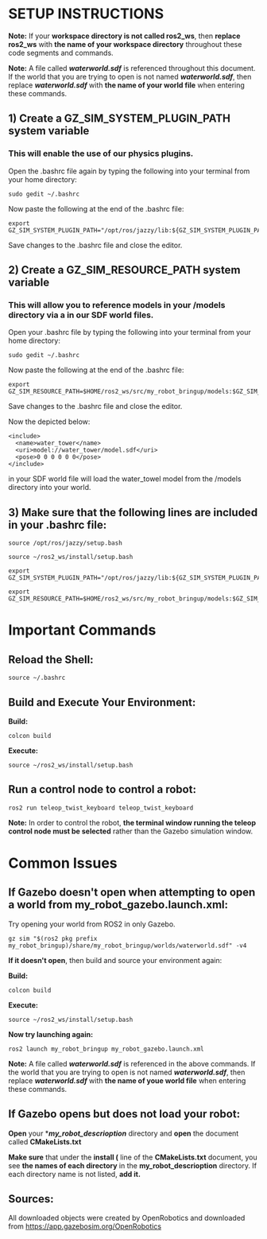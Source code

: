 # SETUP INSTRUCTIONS

**Note:** If your **workspace directory is not called ros2_ws**, then **replace ros2_ws** with **the name of your workspace directory** throughout these code segments and commands. 

**Note:** A file called **_waterworld.sdf_** is referenced throughout this document.  If the world that you are trying to open is not named **_waterworld.sdf_**, then replace **_waterworld.sdf_** with **the name of your world file** when entering these commands.


## 1)  Create a GZ_SIM_SYSTEM_PLUGIN_PATH system variable

### This will enable the use of our physics plugins.

Open the .bashrc file again by typing the following into your terminal from your home directory:

```console
sudo gedit ~/.bashrc
```

Now paste the following at the end of the .bashrc file:
```console
export GZ_SIM_SYSTEM_PLUGIN_PATH="/opt/ros/jazzy/lib:${GZ_SIM_SYSTEM_PLUGIN_PATH}"
```

Save changes to the .bashrc file and close the editor.


## 2) Create a GZ_SIM_RESOURCE_PATH system variable

### This will allow you to reference models in your /models directory via a <uri></uri> in our SDF world files.  


Open your .bashrc file by typing the following into your terminal from your home directory:

```console
sudo gedit ~/.bashrc
```

Now paste the following at the end of the .bashrc file:
```console
export GZ_SIM_RESOURCE_PATH=$HOME/ros2_ws/src/my_robot_bringup/models:$GZ_SIM_RESOURCE_PATH
```

Save changes to the .bashrc file and close the editor.

Now the depicted below:

```console
<include>
  <name>water_tower</name>
  <uri>model://water_tower/model.sdf</uri>
  <pose>0 0 0 0 0 0</pose>
</include>
```

in your SDF world file will load the water_towel model from the /models directory into your world.

## 3) Make sure that the following lines are included in your .bashrc file:

```console
source /opt/ros/jazzy/setup.bash
```

```console
source ~/ros2_ws/install/setup.bash
```

```console
export GZ_SIM_SYSTEM_PLUGIN_PATH="/opt/ros/jazzy/lib:${GZ_SIM_SYSTEM_PLUGIN_PATH}"
```

```console
export GZ_SIM_RESOURCE_PATH=$HOME/ros2_ws/src/my_robot_bringup/models:$GZ_SIM_RESOURCE_PATH
```

# Important Commands

## Reload the Shell:

```console
source ~/.bashrc
```

## Build and Execute Your Environment:

**Build:**
```console
colcon build
```

**Execute:**
```console
source ~/ros2_ws/install/setup.bash
```

## Run a control node to control a robot:
```console
ros2 run teleop_twist_keyboard teleop_twist_keyboard
```
**Note:** In order to control the robot, **the terminal window running the teleop control node must be selected** rather than the Gazebo simulation window.


# Common Issues

## If Gazebo doesn't open when attempting to open a world from __my_robot_gazebo.launch.xml__:

Try opening your world from ROS2 in only Gazebo.

```console
gz sim "$(ros2 pkg prefix my_robot_bringup)/share/my_robot_bringup/worlds/waterworld.sdf" -v4
```

**If it doesn't open**, then build and source your environment again:

**Build:**
```console
colcon build
```

**Execute:**
```console
source ~/ros2_ws/install/setup.bash
```

**Now try launching again:**

```console
ros2 launch my_robot_bringup my_robot_gazebo.launch.xml
```

**Note:** A file called **_waterworld.sdf_** is referenced in the above commands.  If the world that you are trying to open is not named **_waterworld.sdf_**, then replace **_waterworld.sdf_** with **the name of youe world file** when entering these commands.

## If Gazebo opens but does not load your robot:

**Open** your **__my_robot_descrioption__* directory and **open** the document called **__CMakeLists.txt__**

**Make sure** that under the **__install (__** line of the **__CMakeLists.txt__** document, you see **the names of each directory** in the **__my_robot_descrioption__** directory.  If each directory name is not listed, **add it.** 


## Sources:

All downloaded objects were created by OpenRobotics and downloaded from <a href="https://app.gazebosim.org/OpenRobotics" target="_blank">https://app.gazebosim.org/OpenRobotics</a>
